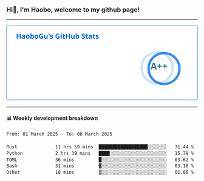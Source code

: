 <!--<h2 align="center"> Hi👋, I'm Haobo, welcome to my github page! </h2>-->
### Hi👋, I'm Haobo, welcome to my github page!
-------

<img href="https://github.com/HaoboGu" src="assets/stats.svg" alt="github stats" /> 

-------

#### 📊 **Weekly development breakdown**
<!--START_SECTION:waka-->

```txt
From: 01 March 2025 - To: 08 March 2025

Rust              11 hrs 59 mins  ██████████████████░░░░░░░   71.44 %
Python            2 hrs 39 mins   ████░░░░░░░░░░░░░░░░░░░░░   15.79 %
TOML              36 mins         █░░░░░░░░░░░░░░░░░░░░░░░░   03.62 %
Bash              31 mins         ▓░░░░░░░░░░░░░░░░░░░░░░░░   03.18 %
Other             18 mins         ▒░░░░░░░░░░░░░░░░░░░░░░░░   01.85 %
```

<!--END_SECTION:waka-->
<!--
backup url: https://github-readme-status-dusky-ten.vercel.app/api?username=HaoboGu&count_private=true&show_icons=true&theme=transparent&border_color=2f80ed
-->
<!--
**HaoboGu/HaoboGu** is a ✨ _special_ ✨ repository because its `README.md` (this file) appears on your GitHub profile.

Here are some ideas to get you started:

- 🔭 I’m currently working on AI-assisted programming tools
- 🌱 I’m currently learning ...
- 👯 I’m looking to collaborate on ...
- 🤔 I’m looking for help with ...
- 💬 Ask me about ...
- 📫 How to reach me: ...
- 😄 Pronouns: ...
- ⚡ Fun fact: ...
-->
